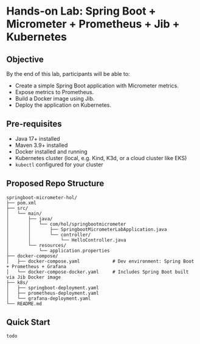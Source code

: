 # Hands-on Lab: Spring Boot + Micrometer + Prometheus + Jib + Kubernetes 

## Objective  
By the end of this lab, participants will be able to: 
- Create a simple Spring Boot application with Micrometer metrics. 
- Expose metrics to Prometheus. 
- Build a Docker image using Jib. 
- Deploy the application on Kubernetes. 

## Pre-requisites 
- Java 17+ installed 
- Maven 3.9+ installed 
- Docker installed and running 
- Kubernetes cluster (local, e.g. Kind, K3d, or a cloud cluster like EKS)
- `kubectl` configured for your cluster 


## Proposed Repo Structure 

```
springboot-micrometer-hol/
├── pom.xml
├── src/
│   └── main/
│       ├── java/
│       │   └── com/hol/springbootmicrometer
│       │       ├── SpringbootMicrometerLabApplication.java
│       │       └── controller/
│       │           └── HelloController.java
│       └── resources/
│           └── application.properties
├── docker-compose/
│   ├── docker-compose.yaml            # Dev environment: Spring Boot + Prometheus + Grafana
│   └── docker-compose-docker.yaml     # Includes Spring Boot built via Jib Docker image
├── k8s/
│   ├── springboot-deployment.yaml
│   ├── prometheus-deployment.yaml
│   └── grafana-deployment.yaml
└── README.md
```

## Quick Start 
`todo `


